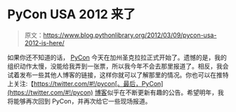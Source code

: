 # PyCon USA 2012 来了

> 原文：<https://www.blog.pythonlibrary.org/2012/03/09/pycon-usa-2012-is-here/>

如果你还不知道的话， [PyCon](https://us.pycon.org/2012/) 今天在加州圣克拉拉正式开始了。遗憾的是，我的组织动作太慢，没能给我弄到一张票，所以我今年不会去那里报道了。相反，我会试着发布一些其他人博客的链接，这样你就可以了解那里的情况。你也可以在推特上关注:【https://twitter.com/#!/pycon[。最后，PyCon](https://twitter.com/#!/pycon) [博客](http://pycon.blogspot.com/)似乎在不断更新有趣的公告。希望明年，我将能够再次回到 PyCon，并再次给它一些现场报道。
